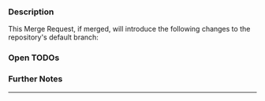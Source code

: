 ### Description

This Merge Request, if merged, will introduce the following changes to the repository's default branch:

<!--
Provide a list of changes in mostly natural language that will be added to the repository if your Merge Request is accepted
-->

### Open TODOs

<!-- Add a list of unfinished work to do before being able to merge -->

### Further Notes

<!--
In case you want to mention something else that might be relevant to readers/reviewers,
use this section for that.
-->

---